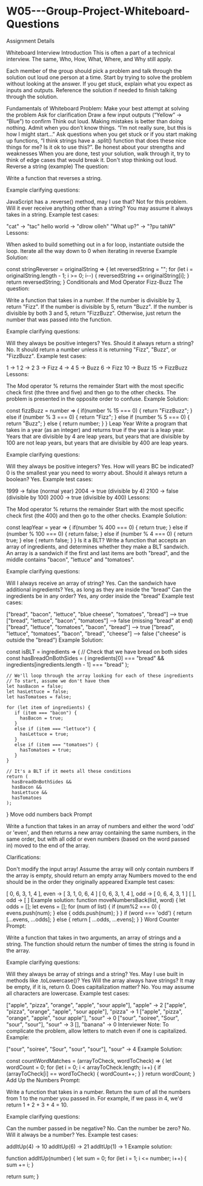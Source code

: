 # W05---Group-Project-Whiteboard-Questions

Assignment Details

Whiteboard Interview Introduction
This is often a part of a technical interview. The same, Who, How, What, Where, and Why still apply.

Each member of the group should pick a problem and talk through the solution out loud one person at a time. Start by trying to solve the problem without looking at the answer. If you get stuck, explain what you expect as inputs and outputs. Reference the solution if needed to finish talking through the solution.

Fundamentals of Whiteboard Problem:
Make your best attempt at solving the problem
Ask for clarification
Draw a few input outputs (“Yellow” -> “Blue”) to confirm
Think out loud.
Making mistakes is better than doing nothing.
Admit when you don’t know things. “I’m not really sure, but this is how I might start…”
Ask questions when you get stuck or if you start making up functions, “I think strings have a .split() function that does these nice things for me? Is it ok to use this?”.
Be honest about your strengths and weaknesses
When you are done, test your solution, walk through it, try to think of edge cases that would break it.
Don't stop thinking out loud.
Reverse a string (example)
The question:

Write a function that reverses a string.

Example clarifying questions:

JavaScript has a .reverse() method, may I use that? Not for this problem.
Will it ever receive anything other than a string? You may assume it always takes in a string.
Example test cases:

"cat" -> "tac"
hello world -> "dlrow olleh"
"What up?" -> "?pu tahW"
Lessons:

When asked to build something out in a for loop, instantiate outside the loop.
Iterate all the way down to 0 when iterating in reverse
Example Solution:

const stringReverser = originalString => {
    let reversedString = "";
    for (let i = originalString.length - 1; i >= 0; i--) {
        reversedString += originalString[i];
    }
    return reversedString;
}
Conditionals and Mod Operator
Fizz-Buzz
The question:

Write a function that takes in a number. If the number is divisible by 3, return "Fizz". If the number is divisible by 5, return "Buzz". If the number is divisible by both 3 and 5, return "FizzBuzz". Otherwise, just return the number that was passed into the function.

Example clarifying questions:

Will they always be positive integers? Yes.
Should it always return a string? No. It should return a number unless it is returning "Fizz", "Buzz", or "FizzBuzz".
Example test cases:

1 -> 1
2 -> 2
3 -> Fizz
4 -> 4
5 -> Buzz
6 -> Fizz
10 -> Buzz
15 -> FizzBuzz
Lessons:

The Mod operator % returns the remainder
Start with the most specific check first (the three and five) and then go to the other checks. The problem is presented in the opposite order to confuse.
Example Solution:

const fizzBuzz = number => {
    if(number % 15 === 0) {
        return "FizzBuzz";
    } else if (number % 3 === 0) {
        return "Fizz";
    } else if (number % 5 === 0) {
        return "Buzz";
    } else {
        return number;
    }
}
Leap Year
Write a program that takes in a year (as an integer) and returns true if the year is a leap year. Years that are divisible by 4 are leap years, but years that are divisible by 100 are not leap years, but years that are divisible by 400 are leap years.

Example clarifying questions:

Will they always be positive integers? Yes.
How will years BC be indicated? 0 is the smallest year you need to worry about.
Should it always return a boolean? Yes.
Example test cases:

1999 -> false (normal year)
2004 -> true (divisible by 4)
2100 -> false (divisible by 100)
2000 -> true (divisible by 400)
Lessons:

The Mod operator % returns the remainder
Start with the most specific check first (the 400) and then go to the other checks.
Example Solution:

const leapYear = year => {
    if(number % 400 === 0) {
        return true;
    } else if (number % 100 === 0) {
        return false;
    } else if (number % 4 === 0) {
        return true;
    } else {
        return false;
    }
}
Is it a BLT?
Write a function that accepts an array of ingredients, and determines whether they make a BLT sandwich. An array is a sandwich if the first and last items are both "bread", and the middle contains "bacon", "lettuce" and "tomatoes".

Example clarifying questions:

Will I always receive an array of string? Yes.
Can the sandwich have additional ingredients? Yes, as long as they are inside the "bread"
Can the ingredients be in any order? Yes, any order inside the "bread"
Example test cases:

["bread", "bacon", "lettuce", "blue cheese", "tomatoes", "bread"] --> true
["bread", "lettuce", "bacon", "tomatoes"] --> false (missing "bread" at end)
["bread", "lettuce", "tomatoes", "bacon", "bread"] --> true
["bread", "lettuce", "tomatoes", "bacon", "bread", "cheese"] --> false ("cheese" is outside the "bread")
Example Solution:

const isBLT = ingredients => {
    // Check that we have bread on both sides
    const hasBreadOnBothSides = (
      ingredients[0] === "bread" &&
      ingredients[ingredients.length - 1] === "bread"
    );
    
    // We'll loop through the array looking for each of these ingredients
    // To start, assume we don't have them
    let hasBacon = false;
    let hasLettuce = false;
    let hasTomatoes = false;
    
    for (let item of ingredients) {
       if (item === "bacon") {
         hasBacon = true;
       }
       else if (item === "lettuce") {
         hasLettuce = true;
       }
       else if (item === "tomatoes") {
         hasTomatoes = true;
       }
    }
    
    // It's a BLT if it meets all these conditions
    return (
      hasBreadOnBothSides &&
      hasBacon &&
      hasLettuce &&
      hasTomatoes
    );
}
Move odd numbers back
Prompt

Write a function that takes in an array of numbers and either the word 'odd' or 'even', and then returns a new array containing the same numbers, in the same order, but with all odd or even numbers (based on the word passed in) moved to the end of the array.

Clarifications:

Don't modify the input array!
Assume the array will only contain numbers
If the array is empty, should return an empty array
Numbers moved to the end should be in the order they originally appeared
Example test cases:

[ 0, 6, 3, 1, 4 ], even -> [ 3, 1, 0, 6, 4 ]
[ 0, 6, 3, 1, 4 ], odd -> [ 0, 6, 4, 3, 1 ]
[ ], odd -> [ ]
Example solution:
function moveNumbersBack(list, word) {
  let odds = [];
  let evens = [];
  for (num of list) {
    if (num%2 === 0) {
      evens.push(num);
    } else {
      odds.push(num);
    }
  }
  if (word === 'odd') {
    return [...evens, ...odds];
  } else {
    return [ ...odds, ...evens];
  }
}
Word Counter
Prompt:

Write a function that takes in two arguments, an array of strings and a string. The function should return the number of times the string is found in the array.

Example clarifying questions:

Will they always be array of strings and a string? Yes.
May I use built in methods like .toLowercase()? Yes
Will the array always have strings? It may be empty, if it is, return 0.
Does capitalization matter? No. You may assume all characters are lowercase.
Example test cases:

["apple", "pizza", "orange", "apple", "sour apple"], "apple" -> 2
["apple", "pizza", "orange", "apple", "sour apple"], "pizza" -> 1
["apple", "pizza", "orange", "apple", "sour apple"], "sour" -> 0
["sour", "soiree", "Sour", "sour", "sour"], "sour" -> 3
[], "banana" -> 0
Interviewer Note: To complicate the problem, allow letters to match even if one is capitalized. Example:

["sour", "soiree", "Sour", "sour", "sour"], "sour" -> 4
Example Solution:

const countWordMatches = (arrayToCheck, wordToCheck) => {
    let wordCount = 0;
    for (let i = 0; i < arrayToCheck.length; i++) {
        if (arrayToCheck[i] == wordToCheck) {
            wordCount++;
        }
    }
    return wordCount;
}
Add Up the Numbers
Prompt:

Write a function that takes in a number. Return the sum of all the numbers from 1 to the number you passed in. For example, if we pass in 4, we'd return 1 + 2 + 3 + 4 = 10.

Example clarifying questions:

Can the number passed in be negative? No.
Can the number be zero? No.
Will it always be a number? Yes.
Example test cases:

addItUp(4) -> 10
addItUp(6) -> 21
addItUp(1) -> 1
Example solution:

function addItUp(number) {
  let sum = 0;
  for (let i = 1; i <= number; i++) {
    sum += i;
  }
  
  return sum;
}
